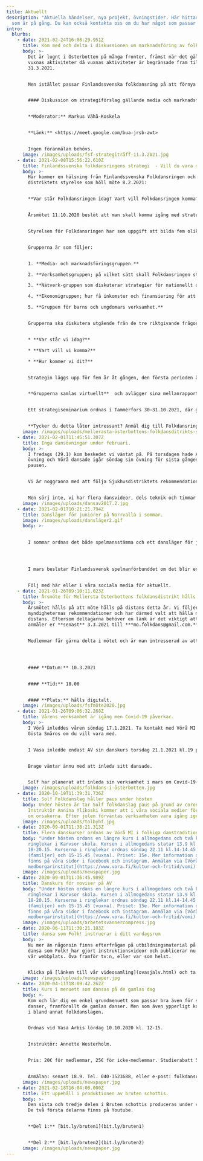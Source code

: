 ```yaml
---
title: Aktuellt
description: "Aktuella händelser, nya projekt, övningstider. Här hittar du allt
  som är på gång. Du kan också kontakta oss om du har något som passar in här. "
intro:
  blurbs:
    - date: 2021-02-24T16:08:29.951Z
      title: Kom med och delta i diskussionen om marknadsföring av folkdans.
      body: >-
        Det är lugnt i Österbotten på många fronter, främst när det gäller
        vuxnas aktiviteter då vuxnas aktiviteter är begränsade fram till
        31.3.2021. 


        Men istället passar Finlandssvenska folkdansring på att förnya verksamheten. Först ut i förnyelse- och strategigruppen som inbjuder till ett **öppet virtuellt möte torsdag 11.3.2021 kl.18-19.** 


        #### Diskussion om strategiförslag gällande media och marknadsföring. 


        **Moderator:** Markus Vähä-Koskela


        **Länk:** <https://meet.google.com/bua-jrsb-awt>


        Ingen föranmälan behövs.
      image: /images/uploads/fsf-strategiträff-11.3.2021.jpg
    - date: 2021-02-08T15:56:22.610Z
      title: Finlandssvenska folkdansringens strategi  - Vill du vara med?
      body: >-
        Här kommer en hälsning från Finlandssvenska Folkdansringen och från
        distriktets styrelse som höll möte 8.2.2021: 


        **Var står Folkdansringen idag? Vart vill Folkdansringen komma? Hur kommer vi dit?**


        Årsmötet 11.10.2020 beslöt att man skall komma igång med strategiarbetet trots att det inplanerade seminariet inhiberades p.g.a. coronasituationen.


        Styrelsen för Folkdansringen har som uppgift att bilda fem olika strategigrupper bestående av 4 – 5 personer/grupp. Gruppernas uppdrag är att arbeta fram strategiförslag för olika delområden. Verkställande utskottet är den koordinerandeinstansen som sammanställer strategihelheten utgående från gruppernas förslag.


        Grupperna är som följer:


        1. **Media- och marknadsföringsgruppen.** 

        2. **Verksamhetsgruppen; på vilket sätt skall Folkdansringen stödja sina medlemmars (distriktens) verksamhet?**

        3. **Nätverk-gruppen som diskuterar strategier för nationellt och internationellt samarbete och nätverkande.** 

        4. **Ekonomigruppen; hur få inkomster och finansiering för att arrangera verksamheten?**

        5. **Gruppen för barns och ungdomars verksamhet.**


        Grupperna ska diskutera utgående från de tre riktgivande frågorna:


        * **Var står vi idag?** 

        * **Vart vill vi komma?** 

        * **Hur kommer vi dit?**


        Strategin läggs upp för fem år åt gången, den första perioden är åren 2022 – 2027. En ny strategi formuleras innan den föregående löpt ut.


        **Grupperna samlas virtuellt**  och avlägger sina mellanrapporter på Folkdansringens årsmöte våren 2021.


        Ett strategiseminarium ordnas i Tammerfors 30–31.10.2021, där grupperna presenterar sina tankar och seminariedeltagarna får aktivt komma med synpunkter och förslag.


        **Tycker du detta låter intressant? Anmäl dig till Folkdansringens kansli senast 28.2.2021 (folkdansringen@folkdans.fi).**
      image: /images/uploads/mellerasta-österbottens-folkdansditrikts-styrelsemöte.2.jpg
    - date: 2021-02-01T11:45:51.307Z
      title: Inga dansövningar under februari.
      body: >-
        I fredags (29.1) kom beskedet vi väntat på. På torsdagen hade AVs grupp
        övning och Vörå dansade igår söndag sin övning för sista gången innan
        pausen. 


        Vi är noggranna med att följa Sjukhusdistriktets rekommendationer. Vörå följer dessutom Vörå MIs beslut om att ställa in under februari. Därmed är det paus i dansandet fram till efter sportlovet (Sportlov första veckan i mars).


        Men sörj inte, vi har flera dansvideor, dels teknik och timmar som ni kan göra hemma. Röj undan soffbordet eller dansa i hallen och sätt på en video.
      image: /images/uploads/dansav2017.2.jpg
    - date: 2021-02-01T10:21:21.794Z
      title: Dansläger för juniorer på Norrvalla i sommar.
      image: /images/uploads/dansläger2.gif
      body: >-
        

        I sommar ordnas det både spelmansstämma och ett dansläger för juniorer på Norvalla.  Vi kommer att återkomma senare i vår med anmälningsuppgifter och annat som kan vara intressant att veta innan lägret. 




        I mars beslutar Finlandssvensk spelmanförbunddet om det blir en spelmansstämma. Eftersom lägret är kopplat till spelmansstämman påverkar det även om danslägret arrangeras. 


        Följ med här eller i våra sociala media för aktuellt.
    - date: 2021-01-26T09:10:11.023Z
      title: Årsmöte för Mellersta Österbottens folkdansdistrikt hålls 10.3.2021.
      body: >-
        Årsmötet hålls på att möte hålls på distans detta år. Vi följer
        myndigheternas rekommendationer och har därmed valt att hålla mötet på
        distans. Eftersom deltagarna behöver en länk är det viktigt att ni
        anmäler er **senast** 3.3.2021 till ***mo.folkdans@gmail.com.***


        Medlemmar får gärna delta i mötet och är man intresserad av att delta i styrelsen kan du anmäla det till *mo.folkdans@gmail.com*.




        #### **Datum:** 10.3.2021


        #### **Tid:** 18.00


        #### **Plats:** hålls digitalt.
      image: /images/uploads/fsfmöte2020.jpg
    - date: 2021-01-26T09:06:32.268Z
      title: Vårens verksamhet är igång men Covid-19 påverkar.
      body: >-
        I Vörå inleddes våren söndag 17.1.2021. Ta kontakt med Vörå MI eller
        Gösta Småros om du vill vara med.


        I Vasa inledde endast AV sin danskurs torsdag 21.1.2021 kl.19 på Formansgatan 14. Gruppen dansar mest solo och dansar de med par så får endast par som delar hushåll dansa tillsammans, övriga dansar med Laban eller Labolina. Munskydd rekommenderas.


        Brage väntar ännu med att inleda sitt dansade.


        Solf har planerat att inleda sin verksamhet i mars om Covid-19-situationen är mer gynnsam. Anmälningar sker via Korsholms vuxeninstitut.
      image: /images/uploads/folkdans-i-österbotten.jpg
    - date: 2020-10-19T11:39:31.736Z
      title: Solf Folkdanslag håller paus under hösten
      body: Under hösten är tar Solf folkdanslag paus på grund av coronaepidemin.
        Instruktör Annina Ylikoski kommer att i våra sociala medier förklara mer
        om orsakerna. Efter julen förväntas verksamheten vara igång igen.
      image: /images/uploads/tolbyhf.jpg
    - date: 2020-09-01T11:38:21.313Z
      title: Flera danskurser ordnas av Vörå MI i folkiga danstraditioner
      body: "Under hösten ordans en längre kurs i allmogedans och två kortkurser i
        ringlekar i Karvsor skola. Kursen i allmogedans statar 13.9 kl.
        18-20.15. Kurserna i ringlekar ordnas söndag 22.11 kl.14-14.45
        (familjer) och 15-15.45 (vuxna). Priset: 15e. Mer information om kursen
        finns på våra sidor i facebook och instagram. Anmälan via [Vörå
        medborgarinstitut](https://www.vora.fi/kultur-och-fritid/vomi)."
      image: /images/uploads/newspaper.jpg
    - date: 2020-09-01T11:36:45.989Z
      title: Danskurs för noviser på AV
      body: "Under hösten ordans en längre kurs i allmogedans och två kortkurser i
        ringlekar i Karvsor skola. Kursen i allmogedans statar 13.9 kl.
        18-20.15. Kurserna i ringlekar ordnas söndag 22.11 kl.14-14.45
        (familjer) och 15-15.45 (vuxna). Priset: 15e. Mer information om kursen
        finns på våra sidor i facebook och instagram. Anmälan via [Vörå
        medborgarinstitut](https://www.vora.fi/kultur-och-fritid/vomi)."
      image: /images/uploads/arbetetsvannercompress.jpg
    - date: 2020-06-11T11:30:21.183Z
      title: dansa som Folk! instruerar i ditt vardagsrum
      body: >-
        Nu mer än någonsin finns efterfrågan på utbildningsmaterial på nätet.
        dansa som Folk! har gjort instruktionsvideor och publicerar nu dessa på
        vår webbplats. Öva framför tv:n, eller var som helst.


        Klicka på [länken till vår videosamling](ovasjalv.html) och ta fram dansskorna.
      image: /images/uploads/newspaper.jpg
    - date: 2020-04-11T18:09:42.262Z
      title: Kurs i menuett som dansas på de gamlas dag
      body: >-
        Kom och lär dig en enkel grundmenuett som passar bra även för skolans
        danser, framförallt de gamlas danser. Men som även ypperligt kan dansas
        i bland annat folkdanslagen.


        Ordnas vid Vasa Arbis lördag 10.10.2020 kl. 12-15.


        Instruktör: Annette Westerholm.


        Pris: 20€ för medlemmar, 25€ för icke-medlemmar. Studierabatt 5€.


        Anmälan: senast 18.9. Tel. 040-3523688, eller e-post: folkdansringen@folkdans.fi. eller [](https://folkdans.fi/kurser/)[Folkdansringen](https://folkdans.fi/kurser/).
      image: /images/uploads/newspaper.jpg
    - date: 2021-02-18T16:04:00.000Z
      title: Ett uppehåll i produktionen av bruten schottis.
      body: >-
        Den sista och tredje delen i Bruten schottis produceras under vecka 10.
        De två första delarna finns på Youtube.


        **Del 1:** [bit.ly/bruten1](bit.ly/bruten1)


        **Del 2:** [bit.ly/bruten2](bit.ly/bruten2)
      image: /images/uploads/newspaper.jpg
---
```

